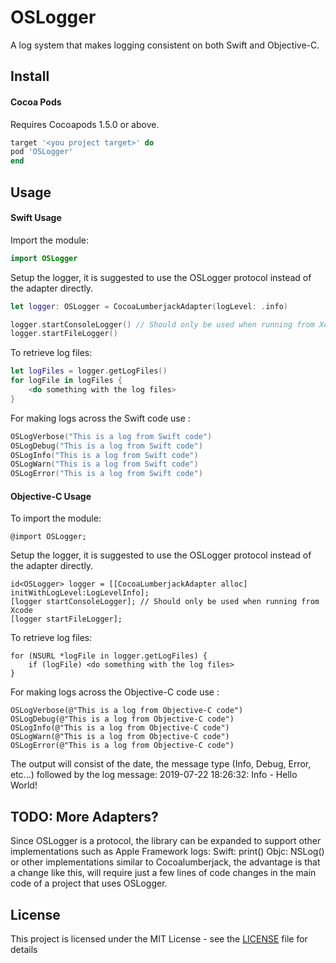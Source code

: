 # OSLogger
A log system that makes logging consistent on both Swift and Objective-C.

## Install

#### Cocoa Pods
Requires Cocoapods 1.5.0 or above.

```ruby
target '<you project target>' do
pod 'OSLogger'
end
```

## Usage

#### Swift Usage

Import the module:
```swift
import OSLogger
```

Setup the logger, it is suggested to use the OSLogger protocol instead of the adapter directly. 
```swift
let logger: OSLogger = CocoaLumberjackAdapter(logLevel: .info)

logger.startConsoleLogger() // Should only be used when running from Xcode
logger.startFileLogger()
```

To retrieve log files:
```swift
let logFiles = logger.getLogFiles()
for logFile in logFiles {
    <do something with the log files>
}
```

For making logs across the Swift code use :
```swift
OSLogVerbose("This is a log from Swift code")
OSLogDebug("This is a log from Swift code")
OSLogInfo("This is a log from Swift code")
OSLogWarn("This is a log from Swift code")
OSLogError("This is a log from Swift code")
```

#### Objective-C Usage

To import the module:
```objc
@import OSLogger;
```

Setup the logger, it is suggested to use the OSLogger protocol instead of the adapter directly. 
```objc
id<OSLogger> logger = [[CocoaLumberjackAdapter alloc]  initWithLogLevel:LogLevelInfo];
[logger startConsoleLogger]; // Should only be used when running from Xcode
[logger startFileLogger];
```

To retrieve log files:
```objc
for (NSURL *logFile in logger.getLogFiles) {
    if (logFile) <do something with the log files>
}
```

For making logs across the Objective-C code use :
```objc
OSLogVerbose(@"This is a log from Objective-C code")
OSLogDebug(@"This is a log from Objective-C code")
OSLogInfo(@"This is a log from Objective-C code")
OSLogWarn(@"This is a log from Objective-C code")
OSLogError(@"This is a log from Objective-C code")
```

The output will consist of the date, the message type (Info, Debug, Error, etc...) followed by the log message:
2019-07-22 18:26:32: Info - Hello World!

## TODO: More Adapters?

Since OSLogger is a protocol, the library can be expanded to support other implementations such as Apple Framework logs:
Swift: print()
Objc: NSLog()
or other implementations similar to Cocoalumberjack, the advantage is that a change like this, will require just a few lines of code changes in the main code of a project that uses OSLogger. 

## License

This project is licensed under the MIT License - see the [LICENSE](LICENSE) file for details
